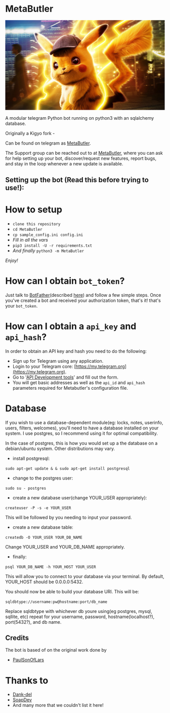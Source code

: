 # MetaButler

![](images/metabutler.jpeg)

A modular telegram Python bot running on python3 with an sqlalchemy database.

Originally a Kigyo fork - 

Can be found on telegram as [MetaButler](https://t.me/MetaButlerBot).

The Support group can be reached out to at [MetaButler](https://t.me/MetaButler), where you can ask for help setting up your bot, discover/request new features, report bugs, and stay in the loop whenever a new update is available.



## Setting up the bot (Read this before trying to use!):


# How to setup

- `clone this repository`
- `cd MetaButler`
- `cp sample_config.ini config.ini`
- *Fill in all the vars*
- `pip3 install -U -r requirements.txt`
- *And finally* `python3 -m MetaButler`

*Enjoy!*

# How can I obtain `bot_token`?

Just talk to [BotFather](https://t.me/BotFather)(described [here](https://core.telegram.org/bots#6-botfather))
and follow a few simple steps. Once you've created a bot and received your
authorization token, that's it! that's your `bot_token`.

# How can I obtain a `api_key` and `api_hash`?

In order to obtain an API key and hash you need to do the following:

 - Sign up for Telegram using any application.
 - Login to your Telegram core: [https://my.telegram.org](https://my.telegram.org).
 - Go to '[API Development tools](https://my.telegram.org/apps)' and fill out the form.
 - You will get basic addresses as well as the `api_id` and `api_hash` parameters
   required for Metabutler's configuration file.

# Database

If you wish to use a database-dependent module(eg: locks, notes, userinfo, users, filters, welcomes),
you'll need to have a database installed on your system. I use postgres, so I recommend using it for optimal compatibility.

In the case of postgres, this is how you would set up a the database on a debian/ubuntu system. Other distributions may vary.

- install postgresql:

`sudo apt-get update & & sudo apt-get install postgresql`

- change to the postgres user:

`sudo su - postgres`

- create a new database user(change YOUR_USER appropriately):

`createuser -P -s -e YOUR_USER`

This will be followed by you needing to input your password.

- create a new database table:

`createdb -O YOUR_USER YOUR_DB_NAME`

Change YOUR_USER and YOUR_DB_NAME appropriately.

- finally:

`psql YOUR_DB_NAME -h YOUR_HOST YOUR_USER`

This will allow you to connect to your database via your terminal.
By default, YOUR_HOST should be 0.0.0.0:5432.

You should now be able to build your database URI. This will be:

`sqldbtype://username:pw@hostname:port/db_name`

Replace sqldbtype with whichever db youre using(eg postgres, mysql, sqllite, etc)
repeat for your username, password, hostname(localhost?), port(5432?), and db name.

## Credits
The bot is based of on the original work done by
 - [PaulSonOfLars](https://github.com/PaulSonOfLars)
# Thanks to
 - [Dank-del](https://github.com/Dank-del)
 - [SoapDev](https://github.com/SoapDev2018)
 - And many more that we couldn't list it here!
